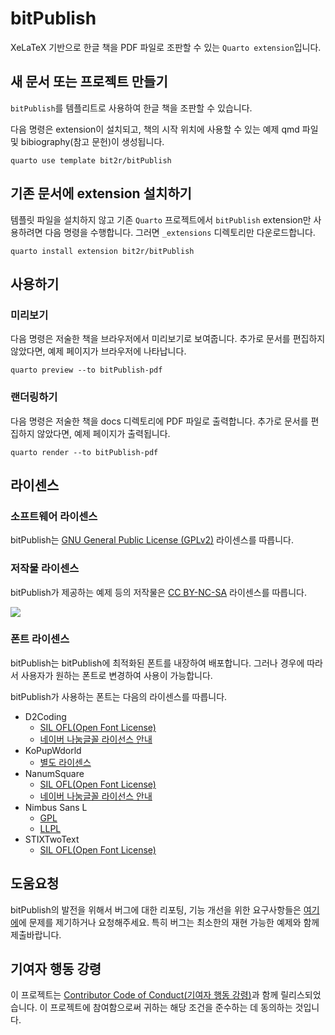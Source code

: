 # bitPublish

XeLaTeX 기반으로 한글 책을 PDF 파일로 조판할 수 있는 `Quarto extension`입니다.

## 새 문서 또는 프로젝트 만들기

`bitPublish`를 템플리트로 사용하여 한글 책을 조판할 수 있습니다.

다음 명령은 extension이 설치되고, 책의 시작 위치에 사용할 수 있는 예제 qmd 파일 및 bibiography(참고 문헌)이 생성됩니다.

```
quarto use template bit2r/bitPublish
```

## 기존 문서에 extension 설치하기

템플릿 파일을 설치하지 않고 기존 `Quarto` 프로젝트에서 `bitPublish` extension만 사용하려면 다음 명령을 수행합니다. 그러면 `_extensions` 디렉토리만 다운로드합니다.

```
quarto install extension bit2r/bitPublish
```

## 사용하기

### 미리보기

다음 명령은 저술한 책을 브라우저에서 미리보기로 보여줍니다. 추가로 문서를 편집하지 않았다면, 예제 페이지가 브라우저에 나타납니다. 

```
quarto preview --to bitPublish-pdf
```

### 랜더링하기

다음 명령은 저술한 책을 docs 디렉토리에 PDF 파일로 출력합니다. 추가로 문서를 편집하지 않았다면, 예제 페이지가 출력됩니다.

```
quarto render --to bitPublish-pdf
```

## 라이센스

### 소프트웨어 라이센스

bitPublish는 <a href="https://github.com/bit2r/bitPublish/blob/main/LICENSE" target="_blank">GNU General Public License (GPLv2)</a> 라이센스를 따릅니다.

### 저작물 라이센스

bitPublish가 제공하는 예제 등의 저작물은 <a href="https://creativecommons.org/licenses/?lang=ko" target="_blank">CC BY-NC-SA</a> 라이센스를 따릅니다.

![](https://licensebuttons.net/l/by-nc-sa/3.0/88x31.png)

### 폰트 라이센스

bitPublish는 bitPublish에 최적화된 폰트를 내장하여 배포합니다. 그러나 경우에 따라서 사용자가 원하는 폰트로 변경하여 사용이 가능합니다.

bitPublish가 사용하는 폰트는 다음의 라이센스를 따릅니다.

- D2Coding
    - <a href="http://scripts.sil.org/OFL" target="_blank">SIL OFL(Open Font License)</a>
    - [네이버 나눔글꼴 라이선스 안내](https://help.naver.com/service/30016/contents/18088?osType=PC&lang=ko)  
- KoPupWdorld
    - [별도 라이센스](https://www.kopus.org/wp-content/uploads/2021/04/%EC%84%9C%EC%B2%B4_%EB%9D%BC%EC%9D%B4%EC%84%A0%EC%8A%A4.pdf)
- NanumSquare
    - <a href="http://scripts.sil.org/OFL" target="_blank">SIL OFL(Open Font License)</a>
    - [네이버 나눔글꼴 라이선스 안내](https://help.naver.com/service/30016/contents/18088?osType=PC&lang=ko)  
- Nimbus Sans L
    - [GPL](https://www.gnu.org/licenses/old-licenses/gpl-2.0.txt)
    - [LLPL](https://www.latex-project.org/lppl/lppl-1-3c/)
- STIXTwoText
    - <a href="http://scripts.sil.org/OFL" target="_blank">SIL OFL(Open Font License)</a>

## 도움요청

bitPublish의 발전을 위해서 버그에 대한 리포팅, 기능 개선을 위한 요구사항들은
<a href="https://github.com/bit2r/bitPublish/issues" target="_blank">여기에</a>에 문제를 제기하거나 요청해주세요. 
특히 버그는 최소한의 재현 가능한 예제와 함께 제출바랍니다.

## 기여자 행동 강령

이 프로젝트는
<a href="https://github.com/bit2r/bitPublish/blob/main/CONDUCT.md" target="_blank">Contributor Code of Conduct(기여자 행동 강령)</a>과 함께
릴리스되었습니다. 이 프로젝트에 참여함으로써 귀하는 해당 조건을 준수하는 데 동의하는 것입니다.

